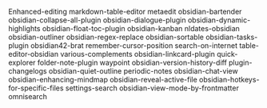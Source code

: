 Enhanced-editing
markdown-table-editor
metaedit
obsidian-bartender
obsidian-collapse-all-plugin
obsidian-dialogue-plugin
obsidian-dynamic-highlights
obsidian-float-toc-plugin
obsidian-kanban
nldates-obsidian
obsidian-outliner
obsidian-regex-replace
obsidian-sortable
obsidian-tasks-plugin
obsidian42-brat
remember-cursor-position
search-on-internet
table-editor-obsidian
various-complements
obsidian-linkcard-plugin
quick-explorer
folder-note-plugin
waypoint
obsidian-version-history-diff
plugin-changelogs
obsidian-quiet-outline
periodic-notes
obsidian-chat-view
obsidian-enhancing-mindmap
obsidian-reveal-active-file
obsidian-hotkeys-for-specific-files
settings-search
obsidian-view-mode-by-frontmatter
omnisearch